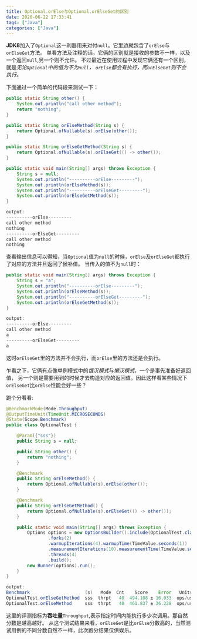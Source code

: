 ```yaml
---
title: Optional.orElse与Optional.orElseGet的区别
date: 2020-06-22 17:33:41
tags: ["Java"]
categories: ["Java"]
---
```


**JDK8**加入了`Optional`这一利器用来对付`null`。它里边就包含了`orElse`与`orElseGet`方法。
单看方法及注释的话，它俩的区别就是接收的参数不一样，以及一个返回`null`,另一个则不允许。
不过最近在使用过程中发现它俩还有一个区别，就是*无论`Optional`中的值为不为`null`，
`orElse`都会有执行，而`orElseGet`则不会执行。*

下面通过一个简单的代码段来测试一下：
```java
public static String other() {
    System.out.println("call other method");
    return "nothing";
}

public static String orElseMethod(String s) {
    return Optional.ofNullable(s).orElse(other());
}

public static String orElseGetMethod(String s) {
    return Optional.ofNullable(s).orElseGet(() -> other());
}

public static void main(String[] args) throws Exception {
    String s = null;
    System.out.println("----------orElse---------");
    System.out.println(orElseMethod(s));
    System.out.println("----------orElseGet---------");
    System.out.println(orElseGetMethod(s));
}

output:
----------orElse---------
call other method
nothing
----------orElseGet---------
call other method
nothing
```
查看输出信息可以得知，当`Optional`值为`null`的时候，`orElse`及`orElseGet`都执行了对应的方法并且返回了候补值。
当传入的值不为`null`时：
```java
public static void main(String[] args) throws Exception {
    String s = "a";
    System.out.println("----------orElse---------");
    System.out.println(orElseMethod(s));
    System.out.println("----------orElseGet---------");
    System.out.println(orElseGetMethod(s));
}

output:
----------orElse---------
call other method
a
----------orElseGet---------
a
```
这时`orElseGet`里的方法并不会执行，而`orElse`里的方法还是会执行。

乍看之下，它俩有点像单例模式中的*饿汉模式*与*懒汉模式*，一个是事先准备好返回值，
另一个则是需要用到的时候才去构造对应的返回值。因此这样看某些情况下`orElseGet`比`orElse`性能会好一些？

跑个分看看:
```java
@BenchmarkMode(Mode.Throughput)
@OutputTimeUnit(TimeUnit.MICROSECONDS)
@State(Scope.Benchmark)
public class OptionalTest {

    @Param({"sss"})
    public String s = null;

    public String other() {
        return "nothing";
    }

    @Benchmark
    public String orElseMethod() {
        return Optional.ofNullable(s).orElse(other());
    }

    @Benchmark
    public String orElseGetMethod() {
        return Optional.ofNullable(s).orElseGet(() -> other());
    }

    public static void main(String[] args) throws Exception {
        Options options = new OptionsBuilder().include(OptionalTest.class.getSimpleName())
                .forks(2)
                .warmupIterations(4).warmupTime(TimeValue.seconds(1))
                .measurementIterations(10).measurementTime(TimeValue.seconds(1))
                .threads(4)
                .build();
        new Runner(options).run();
    }
}

output:
Benchmark                     (s)   Mode  Cnt    Score    Error   Units
OptionalTest.orElseGetMethod  sss  thrpt   40  494.108 ± 16.033  ops/us
OptionalTest.orElseMethod     sss  thrpt   40  461.837 ± 36.228  ops/us
```
这里的评测指标为**吞吐量**`Throughput`,表示指定时间内能执行多少次调用。那自然分数是越高越好。
从这个测试结果来看，`orElseGet`是比`orElse`分数高的，当然测试用例的不同分数自然不一样，此次跑分结果仅供娱乐。